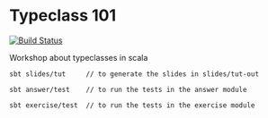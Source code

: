 # Typeclass 101

[![Build Status](https://api.travis-ci.org/julien-truffaut/Typeclass.svg?branch=master)](https://travis-ci.org/julien-truffaut/Typeclass)

Workshop about typeclasses in scala


```
sbt slides/tut     // to generate the slides in slides/tut-out

sbt answer/test    // to run the tests in the answer module

sbt exercise/test  // to run the tests in the exercise module
```